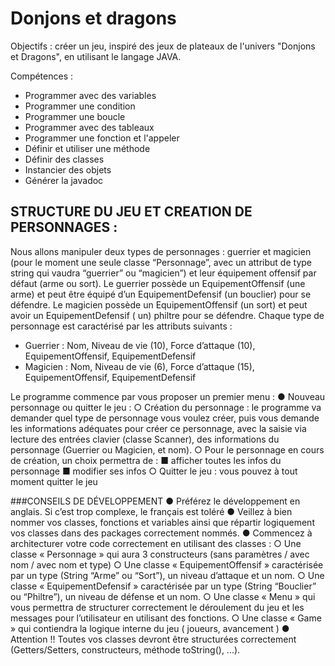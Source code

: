 # Donjons et dragons

Objectifs : créer un jeu, inspiré des jeux de plateaux de l'univers "Donjons et Dragons", en utilisant le langage JAVA.

Compétences :
- Programmer avec des variables
- Programmer une condition
- Programmer une boucle
- Programmer avec des tableaux
- Programmer une fonction et l'appeler
- Définir et utiliser une méthode
- Définir des classes
- Instancier des objets
- Générer la javadoc


## STRUCTURE DU JEU ET CREATION DE PERSONNAGES :

Nous allons manipuler deux types de personnages : guerrier et magicien (pour le moment une seule
classe “Personnage”, avec un attribut de type string qui vaudra “guerrier” ou “magicien”) et leur
équipement offensif par défaut (arme ou sort). Le guerrier possède un EquipementOffensif (une
arme) et peut être équipé d’un EquipementDefensif (un bouclier) pour se défendre. Le magicien
possède un EquipementOffensif (un sort) et peut avoir un EquipementDefensif ( un) philtre pour se
défendre.
Chaque type de personnage est caractérisé par les attributs suivants :
- Guerrier : Nom, Niveau de vie (10), Force d’attaque (10), EquipementOffensif,
EquipementDefensif
- Magicien : Nom, Niveau de vie (6), Force d’attaque (15), EquipementOffensif,
EquipementDefensif


Le programme commence par vous proposer un premier menu :
● Nouveau personnage ou quitter le jeu :
○ Création du personnage : le programme va demander quel type de personnage vous
voulez créer, puis vous demande les informations adéquates pour créer ce
personnage, avec la saisie via lecture des entrées clavier (classe Scanner), des
informations du personnage (Guerrier ou Magicien, et nom).
○ Pour le personnage en cours de création, un choix permettra de :
■ afficher toutes les infos du personnage
■ modifier ses infos
○ Quitter le jeu : vous pouvez à tout moment quitter le jeu


###CONSEILS DE DÉVELOPPEMENT
● Préférez le développement en anglais. Si c’est trop complexe, le français est toléré
● Veillez à bien nommer vos classes, fonctions et variables ainsi que répartir logiquement vos
classes dans des packages correctement nommés.
● Commencez à architecturer votre code correctement en utilisant des classes :
○ Une classe « Personnage » qui aura 3 constructeurs (sans paramètres / avec nom /
avec nom et type)
○ Une classe « EquipementOffensif » caractérisée par un type (String “Arme” ou
“Sort”), un niveau d’attaque et un nom.
○ Une classe « EquipementDefensif » caractérisée par un type (String “Bouclier” ou
“Philtre”), un niveau de défense et un nom.
○ Une classe « Menu » qui vous permettra de structurer correctement le déroulement
du jeu et les messages pour l’utilisateur en utilisant des fonctions.
○ Une classe « Game » qui contiendra la logique interne du jeu ( joueurs, avancement )
● Attention !! Toutes vos classes devront être structurées correctement (Getters/Setters,
constructeurs, méthode toString(), ...).
